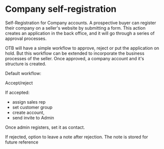 # Company self-registration

Self-Registration for Company accounts.
A prospective buyer can register their company on a seller's website by submitting a form.
This action creates an application in the back office, and it will go through a series of approval processes.

OTB will have a simple workflow to approve, reject or put the application on hold.
But this workflow can be extended to incorporate the business processes of the seller. 
Once approved, a company account and it's structure is created.



Default workflow:

Accept/reject

If accepted:

- assign sales rep
- set customer group
- create account, 
- send invite to Admin

Once admin registers, set it as contact.

If rejected, option to leave a note after rejection. The note is stored for future reference 

